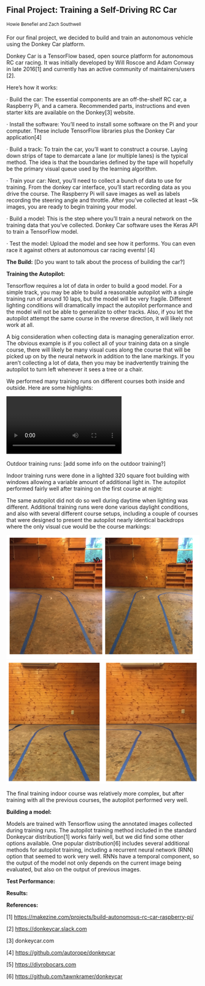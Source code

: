 ## Final Project: Training a Self-Driving RC Car

<sup>Howie Benefiel and Zach Southwell</sup>

For our final project, we decided to build and train an autonomous vehicle using the Donkey Car platform.

Donkey Car is a TensorFlow based, open source platform for autonomous RC car racing. It was initially developed by Will Roscoe and Adam Conway in late 2016[1] and currently has an active community of maintainers/users [2].

Here’s how it works:

· Build the car: The essential components are an off-the-shelf RC car, a Raspberry Pi, and a camera. Recommended parts, instructions and even starter kits are available on the Donkey[3] website.

· Install the software: You’ll need to install some software on the Pi and your computer.  These include TensorFlow libraries plus the Donkey Car application[4]

· Build a track: To train the car, you’ll want to construct a course. Laying down strips of tape to demarcate a lane (or multiple lanes) is the typical method. The idea is that the boundaries defined by the tape will hopefully be the primary visual queue used by the learning algorithm.

· Train your car: Next, you’ll need to collect a bunch of data to use for training. From the donkey car interface, you’ll start recording data as you drive the course. The Raspberry Pi will save images as well as labels recording the steering angle and throttle.  After you’ve collected at least ~5k images, you are ready to begin training your model.

· Build a model: This is the step where you’ll train a neural network on the training data that you’ve collected. Donkey Car software uses the Keras API to train a TensorFlow model.

· Test the model: Upload the model and see how it performs. You can even race it against others at autonomous car racing events! [4]

**The Build:** [Do you want to talk about the process of building the car?]

**Training the Autopilot:**

Tensorflow requires a lot of data in order to build a good model. For a simple track, you may be able to build a reasonable autopilot with a single training run of around 10 laps, but the model will be very fragile. Different lighting conditions will dramatically impact the autopilot performance and the model will not be able to generalize to other tracks. Also, if you let the autopilot attempt the same course in the reverse direction, it will likely not work at all.

A big consideration when collecting data is managing generalization error. The obvious example is if you collect all of your training data on a single course, there will likely be many visual cues along the course that will be picked up on by the neural network in addition to the lane markings. If you aren’t collecting a lot of data, then you may be inadvertently training the autopilot to turn left whenever it sees a tree or a chair.

We performed many training runs on different courses both inside and outside.  Here are some highlights:

![training compilation](training.mp4)

Outdoor training runs: [add some info on the outdoor training?]

Indoor training runs were done in a lighted 320 square foot building with windows allowing a variable amount of additional light in. The autopilot performed fairly well after training on the first course at night:

The same autopilot did not do so well during daytime when lighting was different.  Additional training runs were done various daylight conditions, and also with several different course setups, including a couple of courses that were designed to present the autopilot nearly identical backdrops where the only visual cue would be the course markings:

![same background](same_backdrop1.png)
![same background](same_backdrop2.png)

The final training indoor course was relatively more complex, but after training with all the previous courses, the autopilot performed very well.



**Building a model:**

Models are trained with Tensorflow using the annotated images collected during training runs.  The autopilot training method included in the standard Donkeycar distribution[1] works fairly well, but we did find some other options available. One popular distribution[6] includes several additional methods for autopilot training, including a recurrent neural network (RNN) option that seemed to work very well.  RNNs have a temporal component, so the output of the model not only depends on the current image being evaluated, but also on the output of previous images.

**Test Performance:**

**Results:**

**References:**

[1] https://makezine.com/projects/build-autonomous-rc-car-raspberry-pi/

[2] https://donkeycar.slack.com

[3] donkeycar.com

[4] https://github.com/autorope/donkeycar

[5] https://diyrobocars.com

[6] https://github.com/tawnkramer/donkeycar
